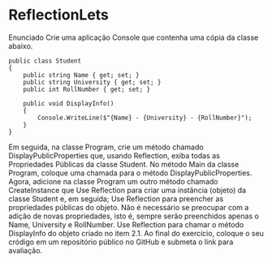# ReflectionLets

Enunciado
Crie uma aplicação Console que contenha uma cópia da classe abaixo.

    public class Student
    {
        public string Name { get; set; }
        public string University { get; set; }
        public int RollNumber { get; set; }

        public void DisplayInfo()
        {
            Console.WriteLine($"{Name} - {University} - {RollNumber}");
        }
    }
Em seguida, na classe Program, crie um método chamado DisplayPublicProperties que, usando Reflection, exiba todas as Propriedades Públicas da classe Student. No método Main da classe Program, coloque uma chamada para o método DisplayPublicProperties.
Agora, adicione na classe Program um outro método chamado CreateInstance que
Use Reflection para criar uma instância (objeto) da classe Student e, em seguida;
Use Reflection para preencher as propriedades públicas do objeto. Não é necessário se preocupar com a adição de novas propriedades, isto é, sempre serão preenchidos apenas o Name, University e RollNumber.
Use Reflection para chamar o método DisplayInfo do objeto criado no item 2.1.
Ao final do exercício, coloque o seu cródigo em um repositório público no GitHub e submeta o link para avaliação.
